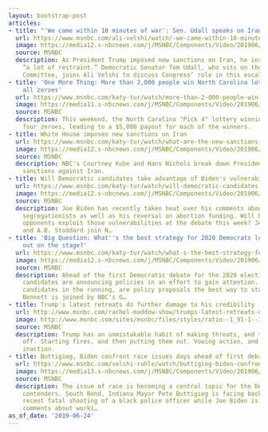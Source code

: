```yaml
---
layout: bootstrap-post
articles:
- title: "'We came within 10 minutes of war': Sen. Udall speaks on Iran"
  url: https://www.msnbc.com/ali-velshi/watch/-we-came-within-10-minutes-of-war-sen-udall-speaks-on-iran-62581317956
  image: https://media12.s-nbcnews.com/j/MSNBC/Components/Video/201906/n_velshi_SenatorUdall_190624_1920x1080.nbcnews-fp-1200-630.jpg
  source: MSNBC
  description: As President Trump imposed new sanctions on Iran, he insists he’s shown
    “a lot of restraint.” Democratic Senator Tom Udall, who sits on the Foreign Relations
    Committee, joins Ali Velshi to discuss Congress’ role in this escalating conflict.
- title: 'One More Thing: More than 2,000 people win North Carolina lottery by picking
    all zeroes'
  url: https://www.msnbc.com/katy-tur/watch/more-than-2-000-people-win-north-carolina-lottery-by-picking-all-zeroes-62579781889
  image: https://media11.s-nbcnews.com/j/MSNBC/Components/Video/201906/n_tur_omt_190624_1920x1080.nbcnews-fp-1200-630.jpg
  source: MSNBC
  description: This weekend, the North Carolina "Pick 4" lottery winning number was
    four zeroes, leading to a $5,000 payout for each of the winners.
- title: White House imposes new sanctions on Iran
  url: https://www.msnbc.com/katy-tur/watch/what-are-the-new-sanctions-on-iran-62580293973
  image: https://media12.s-nbcnews.com/j/MSNBC/Components/Video/201906/n_tur_cblock_190624_1920x1080.nbcnews-fp-1200-630.jpg
  source: MSNBC
  description: NBC's Courtney Kube and Hans Nichols break down President Trump's new
    sanctions against Iran.
- title: Will Democratic candidates take advantage of Biden's vulnerabilities?
  url: https://www.msnbc.com/katy-tur/watch/will-democratic-candidates-take-advantage-of-biden-s-vulnerabilities-62580805773
  image: https://media12.s-nbcnews.com/j/MSNBC/Components/Video/201906/n_tur_bblock_190624_1920x1080.nbcnews-fp-1200-630.jpg
  source: MSNBC
  description: Joe Biden has recently taken heat over his comments about working with
    segregationists as well as his reversal on abortion funding. Will his Democratic
    opponents exploit those vulnerabilities at the debate this week? Jennifer Palmieri
    and A.B. Stoddard join N…
- title: 'Big Question: What''s the best strategy for 2020 Democrats looking to stand
    out on the stage?'
  url: https://www.msnbc.com/katy-tur/watch/what-s-the-best-strategy-for-2020-democrats-looking-to-stand-out-on-the-stage-62580805761
  image: https://media12.s-nbcnews.com/j/MSNBC/Components/Video/201906/n_tur_bigq_190624_1920x1080.nbcnews-fp-1200-630.jpg
  source: MSNBC
  description: Ahead of the first Democratic debate for the 2020 election this week,
    candidates are announcing policies in an effort to gain attention. With so many
    candidates in the running, are policy proposals the best way to stand out? Geoff
    Bennett is joined by NBC's G…
- title: Trump's latest retreats do further damage to his credibility
  url: http://www.msnbc.com/rachel-maddow-show/trumps-latest-retreats-do-further-damage-his-credibility
  image: http://www.msnbc.com/sites/msnbc/files/styles/ratio--1_91-1--1200x630/public/poland_trump_070617.jpg-2012c.jpg?itok=0Gbr7oVa
  source: MSNBC
  description: Trump has an unmistakable habit of making threats, and then backing
    off. Starting fires, and then putting them out. Vowing action, and then pursuing
    inaction.
- title: Buttigieg, Biden confront race issues days ahead of first debate
  url: https://www.msnbc.com/velshi-ruhle/watch/buttigieg-biden-confront-race-issues-days-ahead-of-first-debate-62575173809
  image: https://media13.s-nbcnews.com/j/MSNBC/Components/Video/201906/n_vr_ablocktrymaine_190624_1920x1080.nbcnews-fp-1200-630.jpg
  source: MSNBC
  description: The issue of race is becoming a central topic for the Democratic presidential
    contenders. South Bend, Indiana Mayor Pete Buttigieg is facing backlash for the
    recent fatal shooting of a black police officer while Joe Biden is defending his
    comments about worki…
as_of_date: '2019-06-24'
---
```



